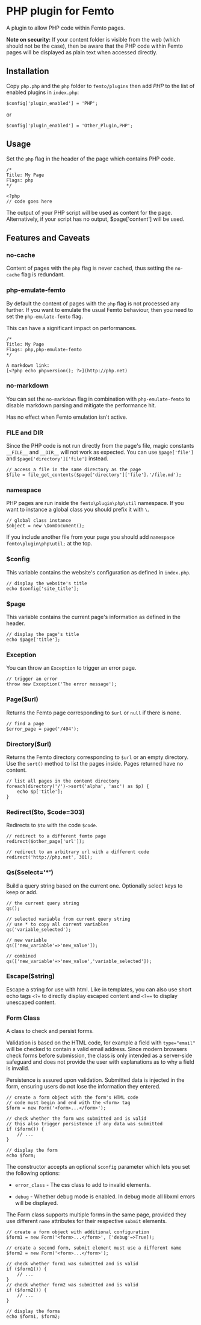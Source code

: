 PHP plugin for Femto
====================

A plugin to allow PHP code within Femto pages.

**Note on security:** If your content folder is visible from the web (which 
should not be the case), then be aware that the PHP code within Femto pages 
will be displayed as plain text when accessed directly.

Installation
------------
Copy `php.php` and the `php` folder to `femto/plugins` then add _PHP_ to the 
list of enabled plugins in `index.php`:

    $config['plugin_enabled'] = 'PHP';

or

    $config['plugin_enabled'] = 'Other_Plugin,PHP';


Usage
-----
Set the `php` flag in the header of the page which contains PHP code.

    /*
    Title: My Page
    Flags: php
    */

    <?php
    // code goes here

The output of your PHP script will be used as content for the page. 
Alternatively, if your script has no output, $page['content'] will be used.

Features and Caveats
--------------------
### no-cache
Content of pages with the `php` flag is never cached, thus setting the 
`no-cache` flag is redundant.

### php-emulate-femto
By default the content of pages with the `php` flag is not processed any
further. If you want to emulate the usual Femto behaviour, then you need to set
the `php-emulate-femto` flag.

This can have a significant impact on performances.

    /*
    Title: My Page
    Flags: php,php-emulate-femto
    */

    A markdown link:
    [<?php echo phpversion(); ?>](http://php.net)

### no-markdown
You can set the `no-markdown` flag in combination with `php-emulate-femto` to
disable markdown parsing and mitigate the performance hit.

Has no effect when Femto emulation isn't active.

### __FILE__ and __DIR__
Since the PHP code is not run directly from the page's file, magic constants
`__FILE__` and `__DIR__` will not work as expected. You can use `$page['file']`
and `$page['directory']['file']` instead.

    // access a file in the same directory as the page
    $file = file_get_contents($page['directory']['file'].'/file.md');

### namespace
PHP pages are run inside the `femto\plugin\php\util` namespace. If you want to
instance a global class you should prefix it with `\`.

    // global class instance
    $object = new \DomDocument();

If you include another file from your page you should add 
`namespace femto\plugin\php\util;` at the top.

### $config
This variable contains the website's configuration as defined in `index.php`.

    // display the website's title
    echo $config['site_title'];

### $page
This variable contains the current page's information as defined in the header.

    // display the page's title
    echo $page['title'];

### Exception
You can throw an `Exception` to trigger an error page.

    // trigger an error
    throw new Exception('The error message');

### Page($url)
Returns the Femto page corresponding to `$url` or `null` if there is none.

    // find a page
    $error_page = page('/404');

### Directory($url)
Returns the Femto directory corresponding to `$url` or an empty directory. Use
the `sort()` method to list the pages inside. Pages returned have no content.

    // list all pages in the content directory
    foreach(directory('/')->sort('alpha', 'asc') as $p) {
        echo $p['title'];
    }

### Redirect($to, $code=303)
Redirects to `$to` with the code `$code`. 

    // redirect to a different femto page
    redirect($other_page['url']);

    // redirect to an arbitrary url with a different code
    redirect('http://php.net', 301);

### Qs($select='*')
Build a query string based on the current one. Optionally select keys to keep or
add.

    // the current query string
    qs();
 
    // selected variable from current query string
    // use * to copy all current variables
    qs('variable_selected');
 
    // new variable
    qs(['new_variable'=>'new_value']);
 
    // combined
    qs(['new_variable'=>'new_value','variable_selected']);

### Escape($string)
Escape a string for use with html. Like in templates, you can also use short
echo tags `<?=` to directly display escaped content and `<?==` to display
unescaped content.

### Form Class
A class to check and persist forms.

Validation is based on the HTML code, for example a field with `type="email"`
will be checked to contain a valid email address. Since modern browsers check 
forms before submission, the class is only intended as a server-side safeguard 
and does not provide the user with explanations as to why a field is invalid.

Persistence is assured upon validation. Submitted data is injected in the form,
ensuring users do not lose the information they entered.

    // create a form object with the form's HTML code
    // code must begin and end with the <form> tag
    $form = new Form('<form>...</form>');

    // check whether the form was submitted and is valid
    // this also trigger persistence if any data was submitted
    if ($form()) {
        // ...
    }

    // display the form
    echo $form;

The constructor accepts an optional `$config` parameter which lets you set the
following options:

* `error_class` - The css class to add to invalid elements.

* `debug` - Whether debug mode is enabled. In debug mode all libxml errors will
be displayed.

The Form class supports multiple forms in the same page, provided they use
different `name` attributes for their respective `submit` elements.

    // create a form object with additional configuration
    $form1 = new Form('<form>...</form>', ['debug'=>True]);

    // create a second form, submit element must use a different name
    $form2 = new Form('<form>...</form>');

    // check whether form1 was submitted and is valid
    if ($form1()) {
        // ...
    }
    // check whether form2 was submitted and is valid
    if ($form2()) {
        // ...
    }

    // display the forms
    echo $form1, $form2;
